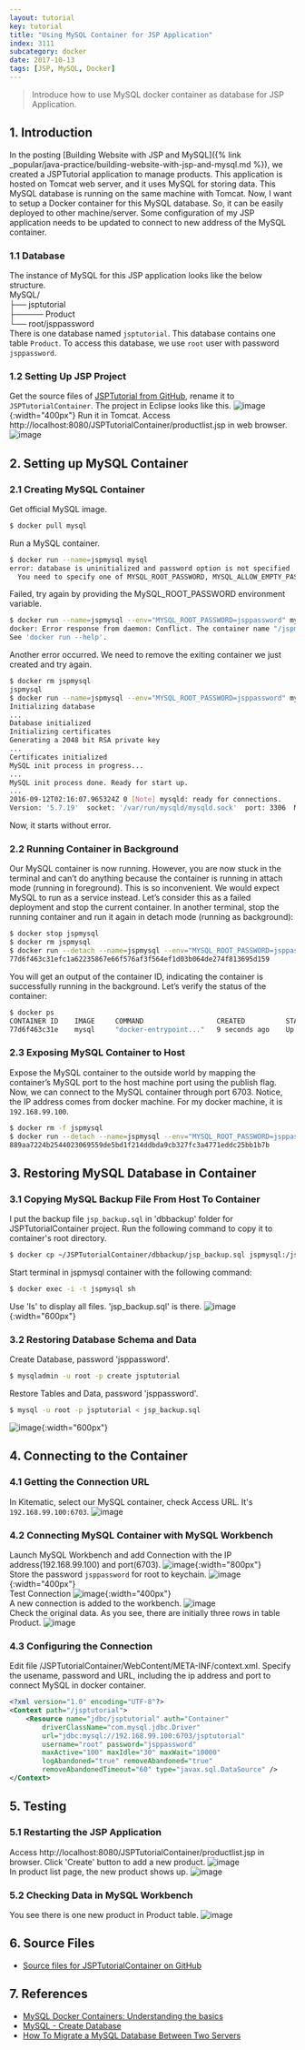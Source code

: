 ```yaml
---
layout: tutorial
key: tutorial
title: "Using MySQL Container for JSP Application"
index: 3111
subcategory: docker
date: 2017-10-13
tags: [JSP, MySQL, Docker]
---
```


> Introduce how to use MySQL docker container as database for JSP Application.

## 1. Introduction
In the posting [Building Website with JSP and MySQL]({% link _popular/java-practice/building-website-with-jsp-and-mysql.md %}), we created a JSPTutorial application to manage products. This application is hosted on Tomcat web server, and it uses MySQL for storing data. This MySQL database is running on the same machine with Tomcat. Now, I want to setup a Docker container for this MySQL database. So, it can be easily deployed to other machine/server. Some configuration of my JSP application needs to be updated to connect to new address of the MySQL container.

### 1.1 Database
The instance of MySQL for this JSP application looks like the below structure.  
MySQL/  
├── jsptutorial  
├───── Product    
└── root/jsppassword  
There is one database named `jsptutorial`. This database contains one table `Product`. To access this database, we use `root` user with password `jsppassword`.

### 1.2 Setting Up JSP Project
Get the source files of [JSPTutorial from GitHub](https://github.com/jojozhuang/Tutorials/tree/master/JSPTutorial), rename it to `JSPTutorialContainer`.
The project in Eclipse looks like this.
![image](/public/images/devops/3111/project.png){:width="400px"}
Run it in Tomcat. Access http://localhost:8080/JSPTutorialContainer/productlist.jsp in web browser.
![image](/public/images/devops/3111/productlist.png)

## 2. Setting up MySQL Container
### 2.1 Creating MySQL Container
Get official MySQL image.
```sh
$ docker pull mysql
```

Run a MySQL container.
```sh
$ docker run --name=jspmysql mysql
error: database is uninitialized and password option is not specified
  You need to specify one of MYSQL_ROOT_PASSWORD, MYSQL_ALLOW_EMPTY_PASSWORD and MYSQL_RANDOM_ROOT_PASSWORD
```
Failed, try again by providing the MySQL_ROOT_PASSWORD environment variable.
```sh
$ docker run --name=jspmysql --env="MYSQL_ROOT_PASSWORD=jsppassword" mysql
docker: Error response from daemon: Conflict. The container name "/jspmysql" is already in use by container "2b6115f2d2f4865362366d7859a2023d5a1e0f604387d95d737e00baa2066212". You have to remove (or rename) that container to be able to reuse that name.
See 'docker run --help'.
```
Another error occurred. We need to remove the exiting container we just created and try again.
```sh
$ docker rm jspmysql
jspmysql
$ docker run --name=jspmysql --env="MYSQL_ROOT_PASSWORD=jsppassword" mysql
Initializing database
...
Database initialized
Initializing certificates
Generating a 2048 bit RSA private key
...
Certificates initialized
MySQL init process in progress...
...
MySQL init process done. Ready for start up.
...
2016-09-12T02:16:07.965324Z 0 [Note] mysqld: ready for connections.
Version: '5.7.19'  socket: '/var/run/mysqld/mysqld.sock'  port: 3306  MySQL Community Server (GPL)
```
Now, it starts without error.

### 2.2 Running Container in Background
Our MySQL container is now running. However, you are now stuck in the terminal and can’t do anything because the container is running in attach mode (running in foreground). This is so inconvenient. We would expect MySQL to run as a service instead. Let’s consider this as a failed deployment and stop the current container. In another terminal, stop the running container and run it again in detach mode (running as background):
```sh
$ docker stop jspmysql
$ docker rm jspmysql
$ docker run --detach --name=jspmysql --env="MYSQL_ROOT_PASSWORD=jsppassword" mysql
77d6f463c31efc1a62235867e66f576af3f564ef1d03b064de274f813695d159
```
You will get an output of the container ID, indicating the container is successfully running in the background. Let’s verify the status of the container:
```sh
$ docker ps
CONTAINER ID    IMAGE     COMMAND                  CREATED          STATUS            PORTS        NAMES
77d6f463c31e    mysql     "docker-entrypoint..."   9 seconds ago    Up 6 seconds      3306/tcp     jspmysql
```

### 2.3 Exposing MySQL Container to Host
Expose the MySQL container to the outside world by mapping the container’s MySQL port to the host machine port using the publish flag. Now, we can connect to the MySQL container through port 6703. Notice, the IP address comes from docker machine. For my docker machine, it is `192.168.99.100`.
```sh
$ docker rm -f jspmysql
$ docker run --detach --name=jspmysql --env="MYSQL_ROOT_PASSWORD=jsppassword" --publish 6703:3306 mysql
889aa7224b2544023069559de5bd1f214ddbda9cb327fc3a4771eddc25bb1b7b
```

## 3. Restoring MySQL Database in Container
### 3.1 Copying MySQL Backup File From Host To Container
I put the backup file `jsp_backup.sql` in 'dbbackup' folder for JSPTutorialContainer project. Run the following command to copy it to container's root directory.
```sh
$ docker cp ~/JSPTutorialContainer/dbbackup/jsp_backup.sql jspmysql:/jsp_backup.sql
```
Start terminal in jspmysql container with the following command:
```sh
$ docker exec -i -t jspmysql sh
```
Use 'ls' to display all files. 'jsp_backup.sql' is there.
![image](/public/images/devops/3111/sqlfile.png){:width="600px"}  

### 3.2 Restoring Database Schema and Data
Create Database, password 'jsppassword'.
```sh
$ mysqladmin -u root -p create jsptutorial
```
Restore Tables and Data, password 'jsppassword'.
```sh
$ mysql -u root -p jsptutorial < jsp_backup.sql
```
![image](/public/images/devops/3111/restoredb.png){:width="600px"}  

## 4. Connecting to the Container
### 4.1 Getting the Connection URL
In Kitematic, select our MySQL container, check Access URL. It's `192.168.99.100:6703`.
![image](/public/images/devops/3111/accessurl.png)  

### 4.2 Connecting MySQL Container with MySQL Workbench
Launch MySQL Workbench and add Connection with the IP address(192.168.99.100) and port(6703).
![image](/public/images/devops/3111/newconnection.png){:width="800px"}  
Store the password `jsppassword` for root to keychain.
![image](/public/images/devops/3111/benchpassword.png){:width="400px"}  
Test Connection
![image](/public/images/devops/3111/testconnection.png){:width="400px"}  
A new connection is added to the workbench.
![image](/public/images/devops/3111/workbench.png)  
Check the original data. As you see, there are initially three rows in table Product.
![image](/public/images/devops/3111/original.png)  

### 4.3 Configuring the Connection
Edit file /JSPTutorialContainer/WebContent/META-INF/context.xml. Specify the usename, password and URL, including the ip address and port to connect MySQL in docker container.
```xml
<?xml version="1.0" encoding="UTF-8"?>
<Context path="/jsptutorial">
    <Resource name="jdbc/jsptutorial" auth="Container"
        driverClassName="com.mysql.jdbc.Driver"
        url="jdbc:mysql://192.168.99.100:6703/jsptutorial"
        username="root" password="jsppassword"
        maxActive="100" maxIdle="30" maxWait="10000"
        logAbandoned="true" removeAbandoned="true"
        removeAbandonedTimeout="60" type="javax.sql.DataSource" />
</Context>
```

## 5. Testing
### 5.1 Restarting the JSP Application
Access http://localhost:8080/JSPTutorialContainer/productlist.jsp in browser. Click 'Create' button to add a new product.
![image](/public/images/devops/3111/addproduct.png)  
In product list page, the new product shows up.
![image](/public/images/devops/3111/productlist2.png)  
### 5.2 Checking Data in MySQL Workbench
You see there is one new product in Product table.
![image](/public/images/devops/3111/after.png)  

## 6. Source Files
* [Source files for JSPTutorialContainer on GitHub](https://github.com/jojozhuang/Tutorials/tree/master/JSPTutorialContainer)

## 7. References
* [MySQL Docker Containers: Understanding the basics](https://severalnines.com/blog/MySQL-docker-containers-understanding-basics)
* [MySQL - Create Database](https://www.tutorialspoint.com/MySQL/MySQL-create-database.htm)
* [How To Migrate a MySQL Database Between Two Servers](https://www.digitalocean.com/community/tutorials/how-to-migrate-a-MySQL-database-between-two-servers)
